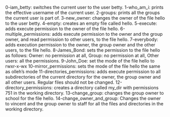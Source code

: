 0-iam_betty: switches the current user to the user betty.
1-who_am_i: prints the effective username of the current user.
2-groups:  prints all the groups the current user is part of.
3-new_owner: changes the owner of the file hello to the user betty.
4-empty: creates an empty file called hello.
5-execute: adds execute permission to the owner of the file hello.
6-multiple_permissions: adds execute permission to the owner and the group owner, and read permission to other users, to the file hello.
7-everybody:  adds execution permission to the owner, the group owner and the other users, to the file hello.
8-James_Bond: sets the permission to the file hello as follows: Owner: no permission at all, Group: no permission at all, Other users: all the permissions.
9-John_Doe: set the mode of the file hello to rwxr-x-wx
10-mirror_permissions: sets the mode of the file hello the same as olleh’s mode
11-directories_permissions: adds execute permission to all subdirectories of the current directory for the owner, the group owner and all other users. Regular files should not be changed.
12-directory_permissions: creates a directory called my_dir with permissions 751 in the working directory.
13-change_group: changes the group owner to school for the file hello.
14-change_owner_and_group: Changes the owner to vincent and the group owner to staff for all the files and directories in the working directory.